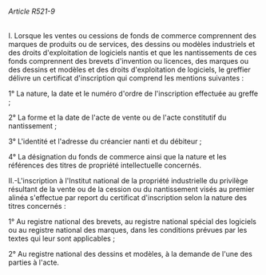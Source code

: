 ###### Article R521-9

I. Lorsque les ventes ou cessions de fonds de commerce comprennent des marques de produits ou de services, des dessins ou modèles industriels et des droits d'exploitation de logiciels nantis et que les nantissements de ces fonds comprennent des brevets d'invention ou licences, des marques ou des dessins et modèles et des droits d'exploitation de logiciels, le greffier délivre un certificat d'inscription qui comprend les mentions suivantes :

1° La nature, la date et le numéro d'ordre de l'inscription effectuée au greffe ;

2° La forme et la date de l'acte de vente ou de l'acte constitutif du nantissement ;

3° L'identité et l'adresse du créancier nanti et du débiteur ;

4° La désignation du fonds de commerce ainsi que la nature et les références des titres de propriété intellectuelle concernés.

II.-L'inscription à l'Institut national de la propriété industrielle du privilège résultant de la vente ou de la cession ou du nantissement visés au premier alinéa s'effectue par report du certificat d'inscription selon la nature des titres concernés :

1° Au registre national des brevets, au registre national spécial des logiciels ou au registre national des marques, dans les conditions prévues par les textes qui leur sont applicables ;

2° Au registre national des dessins et modèles, à la demande de l'une des parties à l'acte.

